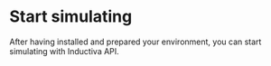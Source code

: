 # Start simulating

After having installed and prepared your environment, you can start simulating with Inductiva API.
